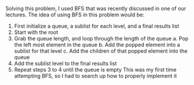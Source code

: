 Solving this problem, I used BFS that was recently discussed in one of our lectures. The idea of using BFS in this problem would be:
1. First initialize a queue, a sublist for each level, and a final results list
2. Start with the root
3. Grab the queue length, and loop through the length of the queue
    a. Pop the left most element in the queue
    b. Add the popped element into a sublist for that level
    c. Add the children of that popped element into the queue
4. Add the sublist level to the final results list
5. Repeat steps 3 to 4 until the queue is empty
This was my first time attempting BFS, so I had to search up how to properly implement it
